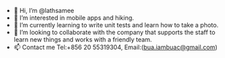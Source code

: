 - 👋 Hi, I’m @lathsamee
- 👀 I’m interested in mobile apps and hiking.
- 🌱 I’m currently learning to write unit tests and learn how to take a photo.
- 💞️ I’m looking to collaborate with the company that supports the staff to learn new things and works with a friendly team.
- 📫 Contact me Tel:+856 20 55319304, Email:(bua.iambuac@gmail.com)

<!---
lathsamee/lathsamee is a ✨ special ✨ repository because its `README.md` (this file) appears on your GitHub profile.
You can click the Preview link to take a look at your changes.
--->
